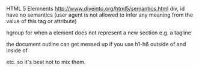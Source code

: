 HTML 5 Elemnents http://www.diveinto.org/html5/semantics.html div, id have no
semantics (user agent is not allowed to infer any meaning from the value of this
tag or attribute)

hgroup for when a <hX> element does not represent a new section e.g. a tagline

the document outline can get messed up if you use h1-h6 outside of and inside of
<article> etc. so it's best not to mix them.

